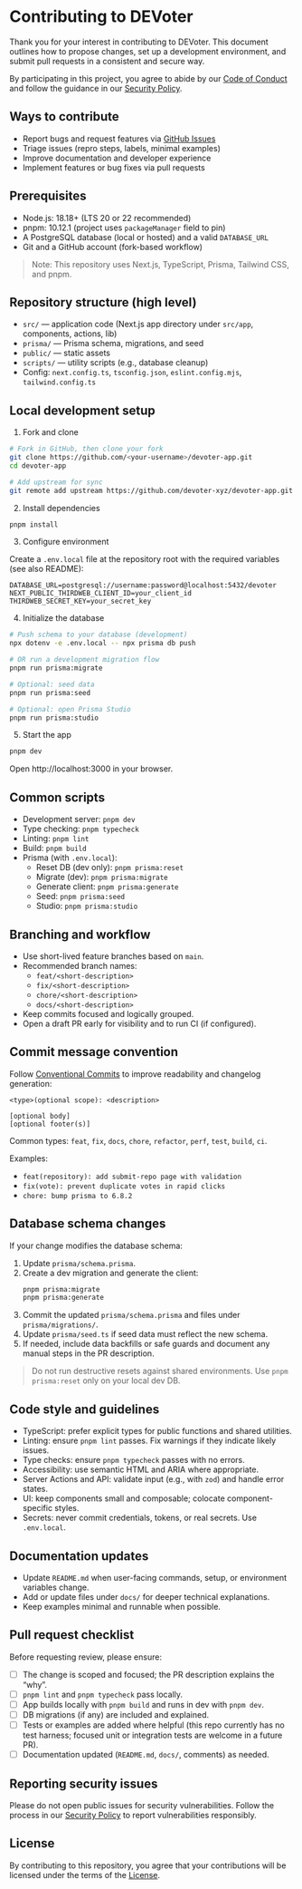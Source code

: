 # Contributing to DEVoter

Thank you for your interest in contributing to DEVoter. This document outlines how to propose changes, set up a development environment, and submit pull requests in a consistent and secure way.

By participating in this project, you agree to abide by our [Code of Conduct](./CODE_OF_CONDUCT.md) and follow the guidance in our [Security Policy](./SECURITY.md).

## Ways to contribute

- Report bugs and request features via [GitHub Issues](https://github.com/devoter-xyz/devoter-app/issues)
- Triage issues (repro steps, labels, minimal examples)
- Improve documentation and developer experience
- Implement features or bug fixes via pull requests

## Prerequisites

- Node.js: 18.18+ (LTS 20 or 22 recommended)
- pnpm: 10.12.1 (project uses `packageManager` field to pin)
- A PostgreSQL database (local or hosted) and a valid `DATABASE_URL`
- Git and a GitHub account (fork-based workflow)

> Note: This repository uses Next.js, TypeScript, Prisma, Tailwind CSS, and pnpm.

## Repository structure (high level)

- `src/` — application code (Next.js app directory under `src/app`, components, actions, lib)
- `prisma/` — Prisma schema, migrations, and seed
- `public/` — static assets
- `scripts/` — utility scripts (e.g., database cleanup)
- Config: `next.config.ts`, `tsconfig.json`, `eslint.config.mjs`, `tailwind.config.ts`

## Local development setup

1. Fork and clone

```bash
# Fork in GitHub, then clone your fork
git clone https://github.com/<your-username>/devoter-app.git
cd devoter-app

# Add upstream for sync
git remote add upstream https://github.com/devoter-xyz/devoter-app.git
```

2. Install dependencies

```bash
pnpm install
```

3. Configure environment

Create a `.env.local` file at the repository root with the required variables (see also README):

```env
DATABASE_URL=postgresql://username:password@localhost:5432/devoter
NEXT_PUBLIC_THIRDWEB_CLIENT_ID=your_client_id
THIRDWEB_SECRET_KEY=your_secret_key
```

4. Initialize the database

```bash
# Push schema to your database (development)
npx dotenv -e .env.local -- npx prisma db push

# OR run a development migration flow
pnpm run prisma:migrate

# Optional: seed data
pnpm run prisma:seed

# Optional: open Prisma Studio
pnpm run prisma:studio
```

5. Start the app

```bash
pnpm dev
```

Open http://localhost:3000 in your browser.

## Common scripts

- Development server: `pnpm dev`
- Type checking: `pnpm typecheck`
- Linting: `pnpm lint`
- Build: `pnpm build`
- Prisma (with `.env.local`):
  - Reset DB (dev only): `pnpm prisma:reset`
  - Migrate (dev): `pnpm prisma:migrate`
  - Generate client: `pnpm prisma:generate`
  - Seed: `pnpm prisma:seed`
  - Studio: `pnpm prisma:studio`

## Branching and workflow

- Use short-lived feature branches based on `main`.
- Recommended branch names:
  - `feat/<short-description>`
  - `fix/<short-description>`
  - `chore/<short-description>`
  - `docs/<short-description>`
- Keep commits focused and logically grouped.
- Open a draft PR early for visibility and to run CI (if configured).

## Commit message convention

Follow [Conventional Commits](https://www.conventionalcommits.org/) to improve readability and changelog generation:

```
<type>(optional scope): <description>

[optional body]
[optional footer(s)]
```

Common types: `feat`, `fix`, `docs`, `chore`, `refactor`, `perf`, `test`, `build`, `ci`.

Examples:

- `feat(repository): add submit-repo page with validation`
- `fix(vote): prevent duplicate votes in rapid clicks`
- `chore: bump prisma to 6.8.2`

## Database schema changes

If your change modifies the database schema:

1. Update `prisma/schema.prisma`.
2. Create a dev migration and generate the client:
   ```bash
   pnpm prisma:migrate
   pnpm prisma:generate
   ```
3. Commit the updated `prisma/schema.prisma` and files under `prisma/migrations/`.
4. Update `prisma/seed.ts` if seed data must reflect the new schema.
5. If needed, include data backfills or safe guards and document any manual steps in the PR description.

> Do not run destructive resets against shared environments. Use `pnpm prisma:reset` only on your local dev DB.

## Code style and guidelines

- TypeScript: prefer explicit types for public functions and shared utilities.
- Linting: ensure `pnpm lint` passes. Fix warnings if they indicate likely issues.
- Type checks: ensure `pnpm typecheck` passes with no errors.
- Accessibility: use semantic HTML and ARIA where appropriate.
- Server Actions and API: validate input (e.g., with `zod`) and handle error states.
- UI: keep components small and composable; colocate component-specific styles.
- Secrets: never commit credentials, tokens, or real secrets. Use `.env.local`.

## Documentation updates

- Update `README.md` when user-facing commands, setup, or environment variables change.
- Add or update files under `docs/` for deeper technical explanations.
- Keep examples minimal and runnable when possible.

## Pull request checklist

Before requesting review, please ensure:

- [ ] The change is scoped and focused; the PR description explains the “why”.
- [ ] `pnpm lint` and `pnpm typecheck` pass locally.
- [ ] App builds locally with `pnpm build` and runs in dev with `pnpm dev`.
- [ ] DB migrations (if any) are included and explained.
- [ ] Tests or examples are added where helpful (this repo currently has no test harness; focused unit or integration tests are welcome in a future PR).
- [ ] Documentation updated (`README.md`, `docs/`, comments) as needed.

## Reporting security issues

Please do not open public issues for security vulnerabilities. Follow the process in our [Security Policy](./SECURITY.md) to report vulnerabilities responsibly.

## License

By contributing to this repository, you agree that your contributions will be licensed under the terms of the [License](./LICENSE).
